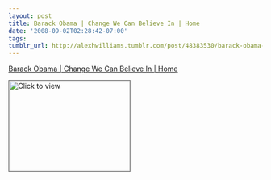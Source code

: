 ```yaml
---
layout: post
title: Barack Obama | Change We Can Believe In | Home
date: '2008-09-02T02:28:42-07:00'
tags: 
tumblr_url: http://alexhwilliams.tumblr.com/post/48383530/barack-obama-change-we-can-believe-in-home
---
```

<a href="https://www.iterasi.net/OpenViewer.aspx?sqrlitid=NmTLfo6Yk0uaURww71uuMw">Barack Obama | Change We Can Believe In | Home</a><br/><p><a href="https://www.iterasi.net/OpenViewer.aspx?sqrlitid=NmTLfo6Yk0uaURww71uuMw" target="_blank"> <img src="http://AssetHost01a.iterasi.net/ec2eb670e447/94d5ad32ba6b/ff6f9e86baa1/740d7e1cd5cd/19113900-241a-4987-9369-7fce75d12909/thumbnail.jpg???20080902092819???LkYsfwKPQxfwEld82wbtnbz9yx7Aiy9Lt9EF4E/L5HIOK7jsrguws2qsjFG73iuBNBZRC8e2F+0SNWsZZLO8VA0yBSal4lgt6DgkPZYeEOjPOZDaIJdyC2sEDv8oYsjNwu+7uLRZdv8QPdleX5o2H+Xhm4+oDe/kW5FFJz9W1/g=" width="240" height="180" style="border:solid 1px #666" alt="Click to view"/></a></p>
